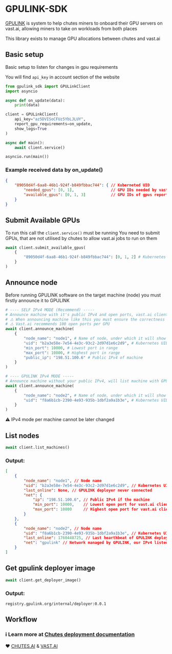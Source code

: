 # GPULINK-SDK

[GPULINK](https://gpulink.org) is system to help chutes miners to onboard their GPU servers on vast.ai, allowing miners to take on workloads from both places


This library exists to manage GPU allocations between chutes and vast.ai

## Basic setup

Basic setup to listen for changes in gpu requirements

You will find `api_key` in account section of the website

```python
from gpulink_sdk import GPULinkClient
import asyncio

async def on_update(data):
    print(data)

client = GPULinkClient(
    api_key="az5DVISoCFUz5YbLJLUY",
    report_gpu_requirements=on_update,
    show_logs=True
)

async def main():
    await client.service()

asyncio.run(main())
```

### Example received data by on_update()


```json
{
    "89050d4f-6aa8-46b1-924f-b849fbbac744": { // Kuberneted UID
        "needed_gpus": [0, 1],                // GPU IDs needed by vast.ai orders
        "available_gpus": [0, 1, 3]           // GPU IDs of gpus reported to GPULINK, that are not under utilisation of chutes
    }
}
```

## Submit Available GPUs

To run this call the `client.service()` must be running
You need to submit GPUs, that are not utilised by chutes to allow vast.ai jobs to run on them

```python
await client.submit_available_gpus(
    {
        "89050d4f-6aa8-46b1-924f-b849fbbac744": [0, 1, 2] # Kubernetes UID: [GPU UIDs not utilised by chutes]
    }
)
```

## Announce node

Before running GPULINK software on the target machine (node) you must firstly announce it to GPULINK

```python
# ---- SELF IPv4 MODE (Recommend) -----
# Announce machine with it's public IPv4 and open ports, vast.ai clients will reach
# ⚠️ When announcing machine like this you must ensure the correctness of IPv4 and must make sure UDP,TCP ports in this range are open from public internet
# ⚠️ Vast.ai recommends 100 open ports per GPU
await client.announce_machine(
    {
        "node_name": "node1", # Name of node, under which it will show up in gpulink website,
        "uid": "b2a3e58e-7e54-4e3c-93c2-2d97d1e6c2d9", # Kubernetes UID of the node (unique identifier of node)
        "min_port": 10000, # Lowest port in range
        "max_port": 10800, # Highest port in range
        "public_ip": "198.51.100.6" # Public IPv4 of machine
    }
)

# ---- GPULINK IPv4 MODE -----
# Announce machine without your public IPv4, will list machine with GPULINK IPv4 on vast.ai, because of traffic running throut proxy can lead to slower communication speed, higher latency for vast.ai clients
await client.announce_machine(
    {
        "node_name": "node2", # Name of node, under which it will show up in gpulink website,
        "uid": "f8a6b1cb-2390-4e93-935b-1dbf2a9a1b3e", # Kubernetes UID of the node (unique identifier of node)
    }
)
```

⚠️ IPv4 mode per machine cannot be later changed

## List nodes

```python
await client.list_machines()
```

### Output:

```json
[
    {
        "node_name": "node1", // Node name
        "uid": "b2a3e58e-7e54-4e3c-93c2-2d97d1e6c2d9", // Kubernetes UID
        "last_online": None, // GPULINK deployer never connected
        "net": {
            "ip": "198.51.100.6", // Public IPv4 if the machine
            "min_port": 10000,    // Lowest open port for vast.ai client
            "max_port": 10800     // Highest open port for vast.ai client
        }
    },
    {
        "node_name": "node2", // Node name
        "uid": "f8a6b1cb-2390-4e93-935b-1dbf2a9a1b3e", // Kubernetes UID
        "last_online": 1760448725, // Last hearthbeat of GPULINK deployer in unix timestamp (s)
        "net": "gpulink" // Network managed by GPULINK, our IPv4 listed on VAST.AI
    }
]
```

## Get gpulink deployer image

```python
await client.get_deployer_image()
```

### Output:

```
registry.gpulink.org/internal/deployer:0.0.1
```


## Workflow

### ℹ️ Learn more at [Chutes deployment documentation](https://github.com/gpulink-org/docs/blob/main/chutes_deployment.md)

❤️ [CHUTES.AI](https://chutes.ai) & [VAST.AI](https://vast.ai)